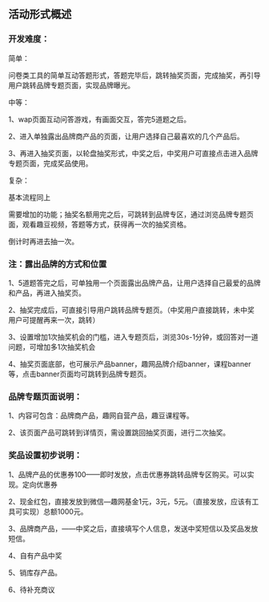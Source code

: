 ## 活动形式概述

### 开发难度：

简单：

问卷类工具的简单互动答题形式，答题完毕后，跳转抽奖页面，完成抽奖，再引导用户跳转品牌专题页面，实现品牌曝光。



中等：

1、wap页面互动问答游戏，有画面交互，答完5道题之后。

2、进入单独露出品牌商产品的页面，让用户选择自己最喜欢的几个产品后。

3、再进入抽奖页面，以轮盘抽奖形式，中奖之后，中奖用户可直接点击进入品牌专题页面，完成奖品使用。



复杂：

基本流程同上

需要增加的功能；抽奖名额用完之后，可跳转到品牌专区，通过浏览品牌专题页面，观看趣豆视频，答题等方式，获得再一次的抽奖资格。

倒计时再进去抽一次。



### **注：露出品牌的方式和位置**

1、5道题答完之后，可单独用一个页面露出品牌产品，让用户选择自己最爱的品牌和产品，再进入抽奖页。

2、抽奖完成后，可直接引导用户跳转品牌专题页。（中奖用户直接跳转，未中奖用户可提醒再来一次，跳转）

3、设置增加1次抽奖机会的门槛，进入专题页后，浏览30s-1分钟，或回答对一道问题，可增加多1次抽奖机会

4、抽奖页面底部，也可展示产品banner，趣网品牌介绍banner，课程banner等，点击banner页面均可跳转到品牌专题页。



### 品牌专题页面说明：

1、内容可包含：品牌商产品，趣网自营产品，趣豆课程等。

2、该页面产品可跳转到详情页，需设置跳回抽奖页面，进行二次抽奖。



### 奖品设置初步说明：

1、品牌产品的优惠券100——即时发放，点击优惠券跳转品牌专区购买。可以实现。定向优惠券

2、现金红包，直接发放到微信—趣网基金1元，3元，5元。（直接发放，应该有工具可实现）总额1000元。

3、品牌商产品，——中奖之后，直接填写个人信息，发送中奖短信以及奖品发放短信。

4、自有产品中奖

5、销库存产品。

6、待补充商议